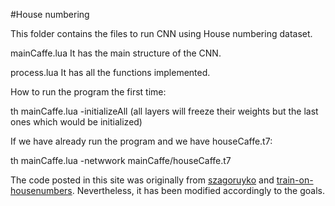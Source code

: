 #House numbering
<p>This folder contains the files to run CNN using House numbering dataset.</p>

<p>mainCaffe.lua  It has the main structure of the CNN.</p>

<p>process.lua  It has all the functions implemented.</p>

How to run the program the first time:

<p>th mainCaffe.lua -initializeAll (all layers will freeze their weights but the last ones which would be initialized)</p>

<p>If we have already run the program and we have houseCaffe.t7:</p>

<p>th mainCaffe.lua -netwwork mainCaffe/houseCaffe.t7</p>

<p>The code posted in this site was originally from <a href="https://github.com/szagoruyko/loadcaffe">szagoruyko</a> and <a href="https://github.com/torch/demos">train-on-housenumbers</a>. Nevertheless, it has been modified accordingly to the goals.</p>
